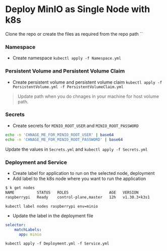 # Deploy MinIO as Single Node with k8s
Clone the repo or create the files as required from the repo path 
``
### Namespace
- Create namespace  `kubectl apply -f Namespace.yml`

### Persistent Volume and Persistent Volume Claim

- Create persistent volume and persistent volume claim `kubectl apply -f PersistentVolume.yml -f PersistentVolumeClaim.yml`
> Update path when you do chnages in your machine for host volume path. 

### Secrets
- Create secrets for `MINIO_ROOT_USER` and `MINIO_ROOT_PASSWORD`
```bash
echo -n 'CHNAGE_ME_FOR_MINIO_ROOT_USER' | base64
echo -n 'CHNAGE_ME_FOR_MINIO_ROOT_PASSWORD' | base64
```
Update the values in `Secrets.yml` and  `kubectl apply -f Secrets.yml`

### Deployment and Service
- Create label for application to run on the selected node, deployment
- Add label to the k8s node where you want to run the application
```bash
$ k get nodes
NAME          STATUS   ROLES                  AGE   VERSION
raspberrypi   Ready    control-plane,master   12h   v1.30.3+k3s1

```

```bash
kubectl label nodes raspberrypi env=minio
```

- Update the label in the deployment file
```yml
selector:
    matchLabels:
      app: minio
```

`kubectl apply -f Deployment.yml -f Service.yml`
